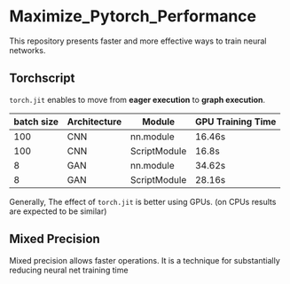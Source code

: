 # Maximize_Pytorch_Performance
This repository presents faster and more effective ways to train neural networks.

## Torchscript
```torch.jit``` enables to move from **eager execution** to **graph execution**.

|batch size| Architecture |Module | GPU Training Time | 
|----------|--------------|-------|-----|
|100| CNN | nn.module  | 16.46s  |
|100| CNN | ScriptModule  | 16.8s  |
|8| GAN | nn.module  | 34.62s  |
|8| GAN | ScriptModule  | 28.16s  |

Generally, The effect of ```torch.jit``` is better using GPUs. (on CPUs results are expected to be similar)

## Mixed Precision
Mixed precision allows faster operations. It is a technique for substantially reducing neural net training time
